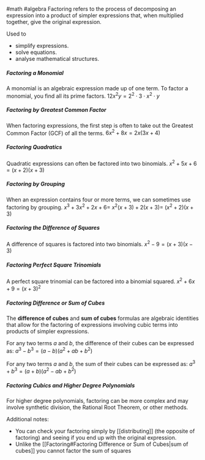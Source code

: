 #math
#algebra
Factoring refers to the process of decomposing an expression into a product of simpler expressions that, when multiplied together, give the original expression.

Used to 
- simplify expressions.
- solve equations.
- analyse mathematical structures.

##### Factoring a Monomial
A monomial is an algebraic expression made up of one term. To factor a monomial, you find all its prime factors.
$12x^2y = 2^2 \cdot 3 \cdot x^2 \cdot y$

##### Factoring by Greatest Common Factor
When factoring expressions, the first step is often to take out the Greatest Common Factor (GCF) of all the terms.
$6x^2 + 8x = 2x(3x + 4)$

##### Factoring Quadratics
Quadratic expressions can often be factored into two binomials.
$x^2 + 5x + 6 = (x + 2)(x + 3)$

##### Factoring by Grouping
When an expression contains four or more terms, we can sometimes use factoring by grouping.
$x^3 + 3x^2 + 2x + 6 =$ 
$x^2(x + 3) + 2(x + 3) =$
$(x^2 + 2)(x + 3)$

##### Factoring the Difference of Squares
A difference of squares is factored into two binomials.
$x^2 - 9 = (x + 3)(x - 3)$

##### Factoring Perfect Square Trinomials
A perfect square trinomial can be factored into a binomial squared.
$x^2 + 6x + 9 = (x + 3)^2$

##### Factoring Difference or Sum of Cubes
The **difference of cubes** and **sum of cubes** formulas are algebraic identities that allow for the factoring of expressions involving cubic terms into products of simpler expressions.

For any two terms $a$ and $b$, the difference of their cubes can be expressed as:
$a^3 - b^3 = (a - b)(a^2 + ab + b^2)$

For any two terms $a$ and $b$, the sum of their cubes can be expressed as:
$a^3 + b^3 = (a + b)(a^2 - ab + b^2)$

##### Factoring Cubics and Higher Degree Polynomials
For higher degree polynomials, factoring can be more complex and may involve synthetic division, the Rational Root Theorem, or other methods.

Additional notes:
- You can check your factoring simply by [[distributing]] (the opposite of factoring) and seeing if you end up with the original expression. 
- Unlike the [[Factoring#Factoring Difference or Sum of Cubes|sum of cubes]] you cannot factor the sum of squares